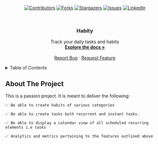  <div id="top" align="center">

[![Contributors][contributors-shield]][contributors-url]
[![Forks][forks-shield]][forks-url]
[![Stargazers][stars-shield]][stars-url]
[![Issues][issues-shield]][issues-url]
[![LinkedIn][linkedin-shield]][linkedin-url]
</div>

<br />
<h3 align="center">Habity</h3>

  <p align="center">
    Track your daily tasks and habits
    <br />
    <a href="https://github.com/SharleneNdinda/habity-api/tree/master/docs"><strong>Explore the docs »</strong></a>
    <br />
    <br />
    <a href="https://github.com/SharleneNdinda/habity-api/issues">Report Bug</a>
    ·
    <a href="https://github.com/SharleneNdinda/habity-api/issues">Request Feature</a>
  </p>
</div>

<details>
  <summary>Table of Contents</summary>
  <ol>
    <li>
      <a href="#about-the-project">About The Project</a>
      <ul>
        <li><a href="#built-with">Built With</a></li>
      </ul>
    </li>
    <li>
      <a href="#getting-started">Getting Started</a>
      <ul>
        <li><a href="#prerequisites">Prerequisites</a></li>
        <li><a href="#installation">Installation</a></li>
      </ul>
    </li>
    <li><a href="#usage">Usage</a></li>
    <li><a href="#contributing">Contributing</a></li>
    <li><a href="#license">License</a></li>
    <li><a href="#contact">Contact</a></li>
    <li><a href="#acknowledgments">Acknowledgments</a></li>
  </ol>
</details>

## About The Project

This is a passion project. It is meant to deliver the following:

    ✅ Be able to create habits of various categories

    ✅ Be able to create tasks both recurrent and instant tasks.

    ✅ Be able to display a calendar view of all scheduled recurring elements i.e tasks

    ✅ Analytics and metrics pertaining to the features outlined above

[contributors-shield]: https://img.shields.io/github/contributors/SharleneNdinda/habity-api?style=for-the-badge
[contributors-url]: https://github.com/SharleneNdinda/habity-api/graphs/contributors
[forks-shield]: https://img.shields.io/github/forks/SharleneNdinda/habity-api?style=for-the-badge
[forks-url]: https://github.com/SharleneNdinda/habity-api/forks
[stars-shield]: https://img.shields.io/github/stars/SharleneNdinda/habity-api?style=for-the-badge
[stars-url]: https://github.com/SharleneNdinda/habity-api/stargazers
[issues-shield]: https://img.shields.io/github/issues/SharleneNdinda/habity-api?style=for-the-badge
[issues-url]: https://github.com/SharleneNdinda/habity-api/issues
[linkedin-shield]: https://img.shields.io/badge/-LinkedIn-black.svg?style=for-the-badge&logo=linkedin&colorB=555
[linkedin-url]: in/sharlene-mutuku-86571518b
[product-screenshot]: images/architecture.png
[x-ray-trace]: images/trace.png